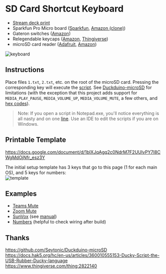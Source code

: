 # SD Card Shortcut Keyboard
- [Stream deck print](https://www.thingiverse.com/thing:2822140)
- Sparkfun Pro Micro board ([Sparkfun](https://www.sparkfun.com/products/12640), [Amazon (clone)](https://www.amazon.com/gp/product/B08BJNV1J3))
- Gateron switches ([Amazon](https://www.amazon.com/gp/product/B08JP8ZBKJ))
- Relegendable keycaps ([Amazon](https://www.amazon.com/X-keys-Keycap-Cherry-Compatible-Transparent/dp/B00FYO8EDC), [Thingiverse](https://www.thingiverse.com/thing:3791028))
- microSD card reader ([Adafruit](https://www.adafruit.com/product/254), [Amazon](https://www.amazon.com/gp/product/B07BJ2P6X6))

![keyboard](https://user-images.githubusercontent.com/8365885/142738102-05f94c7d-b109-4187-99c4-2cb9c0f05725.png)


## Instructions
Place files `1.txt`, `2.txt`, etc. on the root of the microSD card. Pressing the corresponding key will execute the [script](https://docs.hak5.org/hc/en-us/articles/360010555153-Ducky-Script-the-USB-Rubber-Ducky-language). See [Duckduino-microSD](https://github.com/Seytonic/Duckduino-microSD) for limitations (with the exception that this project adds support for `MEDIA_PLAY_PAUSE`, `MEDIA_VOLUME_UP`, `MEDIA_VOLUME_MUTE`, a few others, and [hex codes](http://www.freebsddiary.org/APC/usb_hid_usages.php)).

> Note: If you open a script in Notepad.exe, you'll notice everything is all nasty and on one [line](https://www.cs.toronto.edu/~krueger/csc209h/tut/line-endings.html). Use an IDE to edit the scripts if you are on Windows. 

## Printable Template
https://docs.google.com/document/d/1bIXJqAgq2c0NdrM7F2UUlvPY7I8CWgMdOjNfr_esz3Y

The initial setup template has 3 keys that go to this page (1 for each main OS), and 5 keys for numbers:  
![template](https://user-images.githubusercontent.com/8365885/142738169-82577e94-50a0-46f7-82cb-1c1ffff12f3c.png)


## Examples
- [Teams Mute](./examples/teams/1.txt)
- [Zoom Mute](./examples/zoom/1.txt)
- [SunVox](./examples/sunvox) (see [manual](https://www.warmplace.ru/soft/sunvox/manual.php#kbd))
- [Numbers](./examples/numbers) (helpful to check wiring after build)

## Thanks
https://github.com/Seytonic/Duckduino-microSD  
https://docs.hak5.org/hc/en-us/articles/360010555153-Ducky-Script-the-USB-Rubber-Ducky-language  
https://www.thingiverse.com/thing:2822140
